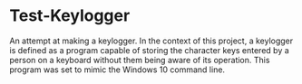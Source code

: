 # Test-Keylogger
An attempt at making a keylogger. In the context of this project, a keylogger is defined as a program capable of storing the character keys entered by a person on a keyboard without them being aware of its operation. This program was set to mimic the Windows 10 command line.

